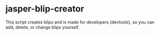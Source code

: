 # jasper-blip-creator
This script creates blips and is made for developers (devtools), so you can add, delete, or change blips yourself.
